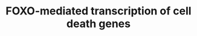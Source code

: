 ---
annotations:
- type: Pathway Ontology
  value: forkhead class O signaling pathway
authors:
- ReactomeTeam
- DeSl
description: FOXO transcription factors promote expression of several pro-apoptotic
  genes, such as FASLG (Brunet et al. 1999, Ciechomska et al. 2003, Chen et al. 2013,
  Li et al. 2015), PINK1 (Mei et al. 2009, Sengupta et al. 2011), BCL2L11 (BIM) (Gilley
  et al. 2003, Urbich et al. 2005, Chuang et al. 2007, Hughes et al. 2011, Chen et
  al. 2013, Wang et al. 2016), BCL6 (Tang et al. 2002, Fernandez de Mattos et al.
  2004, Shore et al. 2006) and BBC3 (PUMA) (Dudgeon et al. 2010, Hughes et al. 2011,
  Liu et al. 2015, Wu et al. 2016, Liu et al. 2017, Fitzwalter et al. 2018). FOXO-mediated
  induction of cell death genes is important during development, for example during
  nervous system development, where FOXO promotes neuronal death upon NGF withdrawal
  (Gilley et al. 2003), and also contributes to the tumor-suppressive role of FOXO
  factors (Arimoto Ishida et al. 2004). FOXO1 transcriptional activity is implicated
  in the cell death of enteric nervous system (ENS) precursors. RET signaling, which
  activates PI3K/AKT signaling, leading to inhibition of FOXO mediated transcription,
  ensures survival of ENS precursors (Srinivasan et al. 2005).<br>Transcription of
  the STK11 (LKB1) gene, encoding Serine/threonine-protein kinase STK11 (also known
  as Liver kinase B1), which regulates diverse cellular processes, including apoptosis,
  is directly stimulated by FOXO3 and FOXO4 (Lutzner et al. 2012).  View original
  pathway at [http://www.reactome.org/PathwayBrowser/#DIAGRAM=9614657 Reactome].
last-edited: 2021-01-25
organisms:
- Homo sapiens
redirect_from:
- /index.php/Pathway:WP4984
- /instance/WP4984
schema-jsonld:
- '@context': https://schema.org/
  '@id': https://wikipathways.github.io/pathways/WP4984.html
  '@type': Dataset
  creator:
    '@type': Organization
    name: WikiPathways
  description: FOXO transcription factors promote expression of several pro-apoptotic
    genes, such as FASLG (Brunet et al. 1999, Ciechomska et al. 2003, Chen et al.
    2013, Li et al. 2015), PINK1 (Mei et al. 2009, Sengupta et al. 2011), BCL2L11
    (BIM) (Gilley et al. 2003, Urbich et al. 2005, Chuang et al. 2007, Hughes et al.
    2011, Chen et al. 2013, Wang et al. 2016), BCL6 (Tang et al. 2002, Fernandez de
    Mattos et al. 2004, Shore et al. 2006) and BBC3 (PUMA) (Dudgeon et al. 2010, Hughes
    et al. 2011, Liu et al. 2015, Wu et al. 2016, Liu et al. 2017, Fitzwalter et al.
    2018). FOXO-mediated induction of cell death genes is important during development,
    for example during nervous system development, where FOXO promotes neuronal death
    upon NGF withdrawal (Gilley et al. 2003), and also contributes to the tumor-suppressive
    role of FOXO factors (Arimoto Ishida et al. 2004). FOXO1 transcriptional activity
    is implicated in the cell death of enteric nervous system (ENS) precursors. RET
    signaling, which activates PI3K/AKT signaling, leading to inhibition of FOXO mediated
    transcription, ensures survival of ENS precursors (Srinivasan et al. 2005).<br>Transcription
    of the STK11 (LKB1) gene, encoding Serine/threonine-protein kinase STK11 (also
    known as Liver kinase B1), which regulates diverse cellular processes, including
    apoptosis, is directly stimulated by FOXO3 and FOXO4 (Lutzner et al. 2012).  View
    original pathway at [http://www.reactome.org/PathwayBrowser/#DIAGRAM=9614657 Reactome].
  keywords:
  - BCL6 gene
  - PINK1 gene
  - FOXO1,FOXO3,(FOXO4)
  - FASLG gene
  - 'BBC3 gene '
  - CREBBP,EP300
  - 'STK11 gene '
  - FOXO1,FOXO3:PINK1
  - BBC3
  - PINK1
  - 'PINK1 gene '
  - 'BCL2L11 gene '
  - 'FASLG gene '
  - 'NFYC '
  - FOXO3,FOXO4
  - DDIT3
  - NF-Y
  - BCL2L11 gene
  - BCL2L11
  - FOXO1,FOXO3
  - FOXO3,(FOXO1)
  - FOXO3,FOXO4,(FOXO1)
  - 'BCL6 gene '
  - 'CITED2 gene '
  - gene
  - 'FOXO1 '
  - 'NFYB '
  - STK11
  - FASLG(1-281)
  - CITED2
  - FOXO3,(FOXO1):BBC3
  - 'EP300 '
  - FOXO1,FOXO3,(FOXO4):NF-Y:CREBBP,EP300:BCL2L11 gene
  - FOXO1,FOXO3:CITED2
  - 'FOXO3 '
  - 'CREBBP '
  - FOXO1,FOXO3,(FOXO4):FASLG gene
  - NF-Y:CREBBP,EP300:BCL2L11 gene
  - BCL6
  - FOXO3,FOXO4,(FOXO1):BCL6 gene
  - 'NFYA '
  - BBC3 gene
  - FOXO3,FOXO4:STK11
  - 'FOXO4 '
  - CITED2 gene
  - STK11 gene
  license: CC0
  name: FOXO-mediated transcription of cell death genes
seo: CreativeWork
title: FOXO-mediated transcription of cell death genes
wpid: WP4984
---